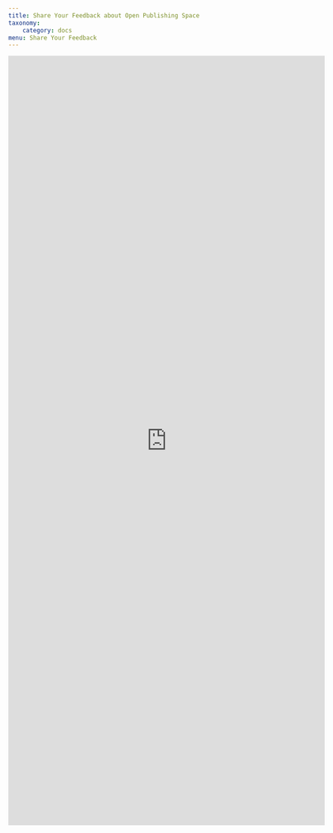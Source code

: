 ```yaml
---
title: Share Your Feedback about Open Publishing Space
taxonomy:
    category: docs
menu: Share Your Feedback
---
```


<iframe src="https://docs.google.com/forms/d/e/1FAIpQLSeDVXsE1k9mljDvGD687QZO8alchaXqe4dXcIKmnjjWVXatgQ/viewform?embedded=true" width="640" height="1555" frameborder="0" marginheight="0" marginwidth="0">Loading...</iframe>
